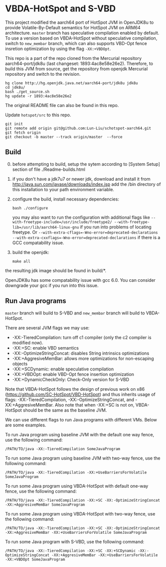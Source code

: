 # VBDA-HotSpot and S-VBD

This project modified the aarch64 port of HotSpot JVM in OpenJDK8u to provide Volatile-By-Default semantics for HotSpot JVM on ARM64 architecture. ```master``` branch has speculative compilation enabled by default. To use a version based on VBDA-HotSpot without speculative compilation, switch to ```new_membar``` branch, which can also supports VBD-Opt fence insretion optimization by using the flag ```-XX:+VBDOpt```.

This repo is a part of the repo cloned from the Mercurial repository aarch64-port/jdk8u (last changeset: 1893:4ac8e58e26e2). Therefore, to build this JVM from source, get the repository from openjdk Mercurial repository and switch to the revision.
```
hg clone http://hg.openjdk.java.net/aarch64-port/jdk8u jdk8u
cd jdk8u/
bash ./get_source.sh
hg update -r 1893:4ac8e58e26e2
```
The original README file can also be found in this repo.

Update ```hotspot/src``` to this repo. 
```
git init
git remote add origin git@github.com:Lun-Liu/schotspot-aarch64.git
git fetch origin
git checkout -b master --track origin/master  --force
```

## Build

0. before attempting to build, setup the sytem according to [System Setup] section of file 
./Readme-builds.html

1. if you don't have a jdk7u7 or newer jdk, download and install it from
http://java.sun.com/javase/downloads/index.jsp
add the /bin directory of this installation to your path environment
variable.

2. configure the build, install necessary dependencies:
	```
	bash ./configure
	```
	you may also want to run the configuration with additional flags like ```--with-freetype-include=/usr/include/freetype2/ --with-freetype-lib=/usr/lib/aarch64-linux-gnu``` if you run into problems of locating freetype. Or ```--with-extra-cflags=-Wno-error=deprecated-declarations --with-extra-cxxflags=-Wno-error=deprecated-declarations``` if there is a GCC compatability issue.

3. build the openjdk:
	```
	make all
	```

the resulting jdk image should be found in build/*. 

OpenJDK8u has some compatability issue with gcc 6.0. You can consider downgrade your gcc if you run into this issue.

## Run Java programs
```master``` branch will build to S-VBD and ```new_membar``` branch will build to VBDA-HotSpot.

There are several JVM flags we may use:
* -XX:-TieredCompilation: turn off c1 compiler (only the c2 compiler is modified now).
* -XX:+SC: enable VBD semantics
* -XX:-OptimizeStringConcat: disables String intrinsics optimizations
* -XX:+AggresiveMemBar: allows more optimizations for non-escaping objects
* -XX:+SCDynamic: enable speculative compilation
* -XX:+VBDOpt: enable VBD-Opt fence insertion optimization
* -XX:+DynamicCheckOnly: Check-Only version for S-VBD

Note that VBDA-HotSpot follows the design of previous work on x86 (https://github.com/SC-HotSpot/VBD-HotSpot) and thus inherits usage of flags: -XX:-TieredCompilation, -XX:-OptimizeStringConcat, and -XX:+AggresiveMemBar. Also note that when -XX:+SC is not on, VBDA-HotSpot should be the same as the baseline JVM. 

We can use different flags to run Java programs with different VMs. Below are some examples.

To run Java program using baseline JVM with the default one way fence, use the following command:

```
/PATH/TO/java -XX:-TieredCompilation SomeJavaProgram
```

To run some Java program using baseline JVM with two-way fence, use the following command:
```
/PATH/TO/java -XX:-TieredCompilation -XX:+UseBarriersForVolatile SomeJavaProgram
```

To run some Java program using VBDA-HotSpot with default one-way fence, use the following command:
```
/PATH/TO/java -XX:-TieredCompilation -XX:+SC -XX:-OptimizeStringConcat -XX:+AggresiveMemBar SomeJavaProgram
```

To run some Java program using VBDA-HotSpot with two-way fence, use the following command:
```
/PATH/TO/java -XX:-TieredCompilation -XX:+SC -XX:-OptimizeStringConcat -XX:+AggresiveMemBar -XX:+UseBarriersForVolatile SomeJavaProgram
```

To run some Java program with S-VBD, use the following command:
```
/PATH/TO/java -XX:-TieredCompilation -XX:+SC -XX:+SCDynamic -XX:-OptimizeStringConcat -XX:+AggresiveMemBar -XX:+UseBarriersForVolatile -XX:+VBDOpt SomeJavaProgram
```
